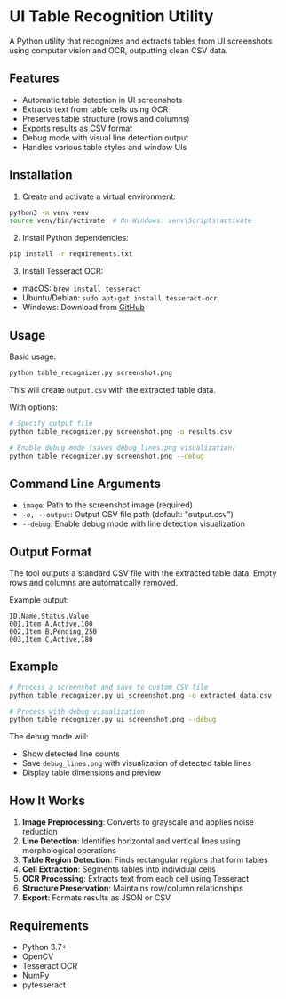# UI Table Recognition Utility

A Python utility that recognizes and extracts tables from UI screenshots using computer vision and OCR, outputting clean CSV data.

## Features

- Automatic table detection in UI screenshots
- Extracts text from table cells using OCR
- Preserves table structure (rows and columns)
- Exports results as CSV format
- Debug mode with visual line detection output
- Handles various table styles and window UIs

## Installation

1. Create and activate a virtual environment:
```bash
python3 -m venv venv
source venv/bin/activate  # On Windows: venv\Scripts\activate
```

2. Install Python dependencies:
```bash
pip install -r requirements.txt
```

3. Install Tesseract OCR:
- macOS: `brew install tesseract`
- Ubuntu/Debian: `sudo apt-get install tesseract-ocr`
- Windows: Download from [GitHub](https://github.com/UB-Mannheim/tesseract/wiki)

## Usage

Basic usage:
```bash
python table_recognizer.py screenshot.png
```

This will create `output.csv` with the extracted table data.

With options:
```bash
# Specify output file
python table_recognizer.py screenshot.png -o results.csv

# Enable debug mode (saves debug_lines.png visualization)
python table_recognizer.py screenshot.png --debug
```

## Command Line Arguments

- `image`: Path to the screenshot image (required)
- `-o, --output`: Output CSV file path (default: "output.csv")
- `--debug`: Enable debug mode with line detection visualization

## Output Format

The tool outputs a standard CSV file with the extracted table data. Empty rows and columns are automatically removed.

Example output:
```csv
ID,Name,Status,Value
001,Item A,Active,100
002,Item B,Pending,250
003,Item C,Active,180
```

## Example

```bash
# Process a screenshot and save to custom CSV file
python table_recognizer.py ui_screenshot.png -o extracted_data.csv

# Process with debug visualization
python table_recognizer.py ui_screenshot.png --debug
```

The debug mode will:
- Show detected line counts
- Save `debug_lines.png` with visualization of detected table lines
- Display table dimensions and preview

## How It Works

1. **Image Preprocessing**: Converts to grayscale and applies noise reduction
2. **Line Detection**: Identifies horizontal and vertical lines using morphological operations
3. **Table Region Detection**: Finds rectangular regions that form tables
4. **Cell Extraction**: Segments tables into individual cells
5. **OCR Processing**: Extracts text from each cell using Tesseract
6. **Structure Preservation**: Maintains row/column relationships
7. **Export**: Formats results as JSON or CSV

## Requirements

- Python 3.7+
- OpenCV
- Tesseract OCR
- NumPy
- pytesseract